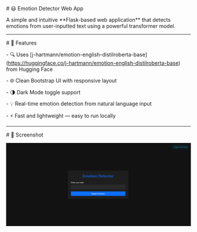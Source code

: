 \# 😃 Emotion Detector Web App



A simple and intuitive \*\*Flask-based web application\*\* that detects emotions from user-inputted text using a powerful transformer model.



---



\# 🚀 Features



\- 🔍 Uses \[j-hartmann/emotion-english-distilroberta-base](https://huggingface.co/j-hartmann/emotion-english-distilroberta-base) from Hugging Face

\- 🌐 Clean Bootstrap UI with responsive layout

\- 🌗 Dark Mode toggle support

\- 💡 Real-time emotion detection from natural language input

\- ⚡ Fast and lightweight — easy to run locally



---



\# 📸 Screenshot


![App Screenshot](static/emotiondetector.png)


